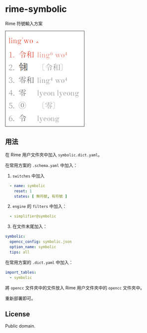 # rime-symbolic

Rime 符號輸入方案

![demo](demo/demo.png)

## 用法

在 Rime 用户文件夾中加入 `symbolic.dict.yaml`。

在常用方案的 `.schema.yaml` 中加入：

1. `switches` 中加入

```yaml
  - name: symbolic
    reset: 1
    states: [ 無符號, 有符號 ]
```

2. `engine` 的 `filters` 中加入：

```yaml
  - simplifier@symbolic
```

3. 在文件末尾加入：

```yaml
symbolic:
  opencc_config: symbolic.json
  option_name: symbolic
  tips: all
```

在常用方案的 `.dict.yaml` 中加入：

```yaml
import_tables:
  - symbolic
```

將 `opencc` 文件夾中的文件放入 Rime 用户文件夾中的 `opencc` 文件夾中。

重新部署即可。

## License

Public domain.
